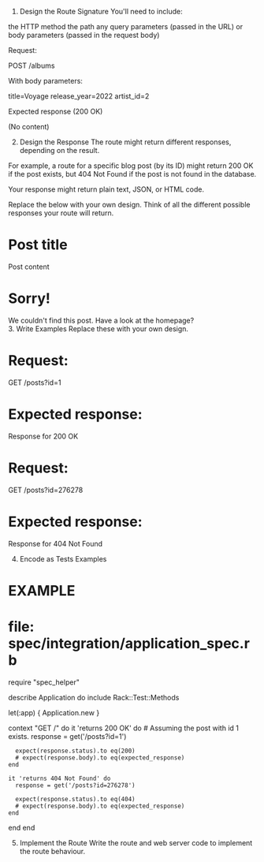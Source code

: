 1. Design the Route Signature
   You'll need to include:

the HTTP method
the path
any query parameters (passed in the URL)
or body parameters (passed in the request body)

Request:

POST /albums

With body parameters:

title=Voyage
release_year=2022
artist_id=2

Expected response (200 OK)

(No content)

2. Design the Response
   The route might return different responses, depending on the result.

For example, a route for a specific blog post (by its ID) might return 200 OK if the post exists, but 404 Not Found if the post is not found in the database.

Your response might return plain text, JSON, or HTML code.

Replace the below with your own design. Think of all the different possible responses your route will return.

<!-- EXAMPLE -->
<!-- Response when the post is found: 200 OK -->

<html>
  <head></head>
  <body>
    <h1>Post title</h1>
    <div>Post content</div>
  </body>
</html>
<!-- EXAMPLE -->
<!-- Response when the post is not found: 404 Not Found -->

<html>
  <head></head>
  <body>
    <h1>Sorry!</h1>
    <div>We couldn't find this post. Have a look at the homepage?</div>
  </body>
</html>
3. Write Examples
Replace these with your own design.

# Request:

GET /posts?id=1

# Expected response:

Response for 200 OK

# Request:

GET /posts?id=276278

# Expected response:

Response for 404 Not Found

4. Encode as Tests Examples

# EXAMPLE

# file: spec/integration/application_spec.rb

require "spec_helper"

describe Application do
include Rack::Test::Methods

let(:app) { Application.new }

context "GET /" do
it 'returns 200 OK' do # Assuming the post with id 1 exists.
response = get('/posts?id=1')

      expect(response.status).to eq(200)
      # expect(response.body).to eq(expected_response)
    end

    it 'returns 404 Not Found' do
      response = get('/posts?id=276278')

      expect(response.status).to eq(404)
      # expect(response.body).to eq(expected_response)
    end

end
end

5. Implement the Route
   Write the route and web server code to implement the route behaviour.
